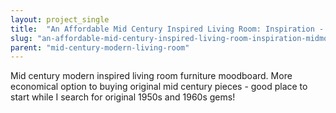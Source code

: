 ```yaml
---
layout: project_single
title:  "An Affordable Mid Century Inspired Living Room: Inspiration - MidMod Moodboard Monday"
slug: "an-affordable-mid-century-inspired-living-room-inspiration-midmod-moodboard-monday"
parent: "mid-century-modern-living-room"
---
```

Mid century modern inspired living room furniture moodboard. More economical option to buying original mid century pieces - good place to start while I search for original 1950s and 1960s gems!